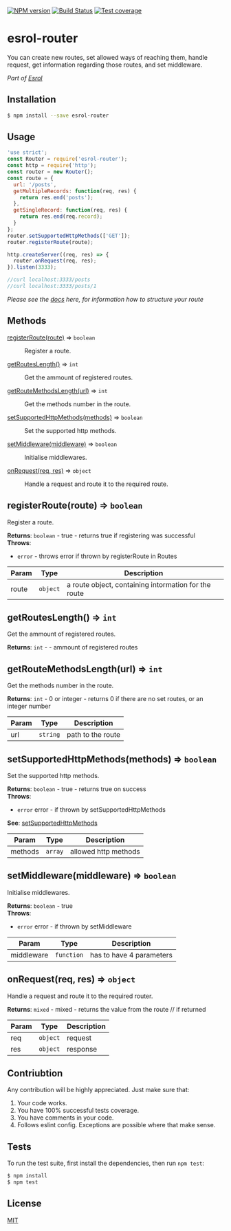 [![NPM version][npm-image]][npm-url] 
[![Build Status][travis-image]][travis-url] 
[![Test coverage][coveralls-image]][coveralls-url]

# esrol-router
You can create new routes, set allowed ways of reaching them, handle request, get information regarding those routes, and set middleware.

*Part of [Esrol](https://github.com/esrol/esrol)*

## Installation

```sh
$ npm install --save esrol-router
```

## Usage

```js
'use strict';
const Router = require('esrol-router');
const http = require('http');
const router = new Router();
const route = {
  url: '/posts',
  getMultipleRecords: function(req, res) {
    return res.end('posts');
  },
  getSingleRecord: function(req, res) {
    return res.end(req.record);
  }
};
router.setSupportedHttpMethods(['GET']);
router.registerRoute(route);

http.createServer((req, res) => {
  router.onRequest(req, res);
}).listen(3333);

//curl localhost:3333/posts
//curl localhost:3333/posts/1
```
_Please see the <a href="https://github.com/esrol/esrol-server-app/wiki/Routes#router" target="_blank">docs</a> here, for information how to structure your route_

## Methods
<dl>
<dt><a href="#registerRoute">registerRoute(route)</a> ⇒ <code>boolean</code></dt>
<dd><p>Register a route.</p>
</dd>
<dt><a href="#getRoutesLength">getRoutesLength()</a> ⇒ <code>int</code></dt>
<dd><p>Get the ammount of registered routes.</p>
</dd>
<dt><a href="#getRouteMethodsLength">getRouteMethodsLength(url)</a> ⇒ <code>int</code></dt>
<dd><p>Get the methods number in the route.</p>
</dd>
<dt><a href="#setSupportedHttpMethods">setSupportedHttpMethods(methods)</a> ⇒ <code>boolean</code></dt>
<dd><p>Set the supported http methods.</p>
</dd>
<dt><a href="#setMiddleware">setMiddleware(middleware)</a> ⇒ <code>boolean</code></dt>
<dd><p>Initialise middlewares.</p>
</dd>
<dt><a href="#onRequest">onRequest(req, res)</a> ⇒ <code>object</code></dt>
<dd><p>Handle a request and route it to the required route.</p>
</dd>
</dl>

<a name="registerRoute"></a>
## registerRoute(route) ⇒ <code>boolean</code>
Register a route.

**Returns**: <code>boolean</code> - true - returns true if registering was successful  
**Throws**:

- <code>error</code> - throws error if thrown by registerRoute in Routes


| Param | Type | Description |
| --- | --- | --- |
| route | <code>object</code> | a route object, containing intormation for the route |

<a name="getRoutesLength"></a>
## getRoutesLength() ⇒ <code>int</code>
Get the ammount of registered routes.

**Returns**: <code>int</code> - - ammount of registered routes  
<a name="getRouteMethodsLength"></a>
## getRouteMethodsLength(url) ⇒ <code>int</code>
Get the methods number in the route.

**Returns**: <code>int</code> - 0 or integer - returns 0 if there are no set routes,
or an integer number  

| Param | Type | Description |
| --- | --- | --- |
| url | <code>string</code> | path to the route |

<a name="setSupportedHttpMethods"></a>
## setSupportedHttpMethods(methods) ⇒ <code>boolean</code>
Set the supported http methods.

**Returns**: <code>boolean</code> - true - returns true on success  
**Throws**:

- <code>error</code> error - if thrown by setSupportedHttpMethods

**See**: [setSupportedHttpMethods](#setSupportedHttpMethods)  

| Param | Type | Description |
| --- | --- | --- |
| methods | <code>array</code> | allowed http methods |

<a name="setMiddleware"></a>
## setMiddleware(middleware) ⇒ <code>boolean</code>
Initialise middlewares.

**Returns**: <code>boolean</code> - true  
**Throws**:

- <code>error</code> error - if thrown by setMiddleware


| Param | Type | Description |
| --- | --- | --- |
| middleware | <code>function</code> | has to have 4 parameters |

<a name="onRequest"></a>
## onRequest(req, res) ⇒ <code>object</code>
Handle a request and route it to the required router.

**Returns**: <code>mixed</code> - mixed - returns the value from the route // if returned  

| Param | Type | Description |
| --- | --- | --- |
| req | <code>object</code> | request |
| res | <code>object</code> | response |

## Contriubtion

Any contribution will be highly appreciated. Just make sure that:

1. Your code works.  
2. You have 100% successful tests coverage.  
3. You have comments in your code.  
4. Follows eslint config. Exceptions are possible where that make sense.  

## Tests

  To run the test suite, first install the dependencies, then run `npm test`:

```bash
$ npm install
$ npm test
```

## License

[MIT](https://github.com/esrol/esrol-router/blob/master/LICENSE)

[npm-image]: https://badge.fury.io/js/esrol-router.svg
[npm-url]: https://npmjs.org/package/esrol-router
[travis-image]: https://travis-ci.org/esrol/esrol-router.svg?branch=master
[travis-url]: https://travis-ci.org/esrol/esrol-router
[coveralls-image]: https://coveralls.io/repos/esrol/esrol-router/badge.svg
[coveralls-url]: https://coveralls.io/r/esrol/esrol-router
